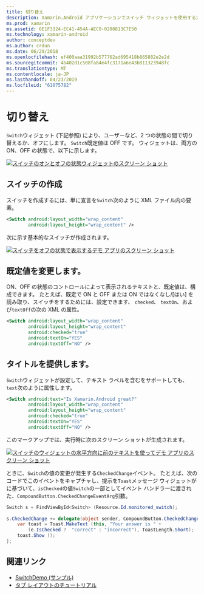 ```yaml
---
title: 切り替え
description: Xamarin.Android アプリケーションでスイッチ ウィジェットを使用する方法
ms.prod: xamarin
ms.assetid: 6E1F3324-EC41-454A-AEC0-0208813C7E50
ms.technology: xamarin-android
author: conceptdev
ms.author: crdun
ms.date: 06/29/2018
ms.openlocfilehash: ef400aaa31992b577762ad695418b865882e2e2d
ms.sourcegitcommit: 4b402d1c508fa84e4fc3171a6e43b811323948fc
ms.translationtype: MT
ms.contentlocale: ja-JP
ms.lasthandoff: 04/23/2019
ms.locfileid: "61075782"
---
```

# <a name="switch"></a>切り替え

`Switch`ウィジェット (下記参照) により、ユーザーなど、2 つの状態の間で切り替えるか、オフにします。 `Switch`既定値は OFF です。 ウィジェットは、両方の ON、OFF の状態で、以下に示します。

[![スイッチのオンとオフの状態ウィジェットのスクリーン ショット](switch-images/16-switch-onoff.png)](switch-images/16-switch-onoff.png#lightbox)


## <a name="creating-a-switch"></a>スイッチの作成

スイッチを作成するには、単に宣言を`Switch`次のように XML ファイル内の要素。

```xml
<Switch android:layout_width="wrap_content"
        android:layout_height="wrap_content" />
```

次に示す基本的なスイッチが作成されます。

[![スイッチをオフの状態で表示するデモ アプリのスクリーン ショット](switch-images/07-switch.png)](switch-images/07-switch.png#lightbox)


## <a name="changing-default-values"></a>既定値を変更します。

ON、OFF の状態のコントロールによって表示されるテキストと、既定値は、構成できます。 たとえば、既定で ON と OFF または ON ではなくなし/[はい] を読み取り、スイッチをするためには、設定できます、 `checked`、 `textOn`、および`textOff`の次の XML の属性。

```xml
<Switch android:layout_width="wrap_content"
        android:layout_height="wrap_content"
        android:checked="true"
        android:textOn="YES"
        android:textOff="NO" />
```



## <a name="providing-a-title"></a>タイトルを提供します。

`Switch`ウィジェットが設定して、テキスト ラベルを含むをサポートしても、`text`次のように属性します。

```xml
<Switch android:text="Is Xamarin.Android great?"
        android:layout_width="wrap_content"
        android:layout_height="wrap_content"
        android:checked="true"
        android:textOn="YES"
        android:textOff="NO" />
```

このマークアップでは、実行時に次のスクリーン ショットが生成されます。

[![スイッチのウィジェットの水平方向に前のテキストを使ってデモ アプリのスクリーン ショット](switch-images/08-switch.png)](switch-images/08-switch.png#lightbox)

ときに、`Switch`の値の変更が発生する`CheckedChange`イベント。
たとえば、次のコードでこのイベントをキャプチャし、提示を`Toast`メッセージ ウィジェットがに基づいて、`isChecked`の値`Switch`の一部としてイベント ハンドラーに渡された、`CompoundButton.CheckedChangeEventArg`引数。

```csharp
Switch s = FindViewById<Switch> (Resource.Id.monitored_switch);
           
s.CheckedChange += delegate(object sender, CompoundButton.CheckedChangeEventArgs e) {
    var toast = Toast.MakeText (this, "Your answer is " +
        (e.IsChecked ?  "correct" : "incorrect"), ToastLength.Short);
    toast.Show ();
};
```


## <a name="related-links"></a>関連リンク

- [SwitchDemo (サンプル)](https://developer.xamarin.com/samples/monodroid/SwitchDemo/)
- [タブ レイアウトのチュートリアル](~/android/user-interface/layouts/tab-layout/index.md)
